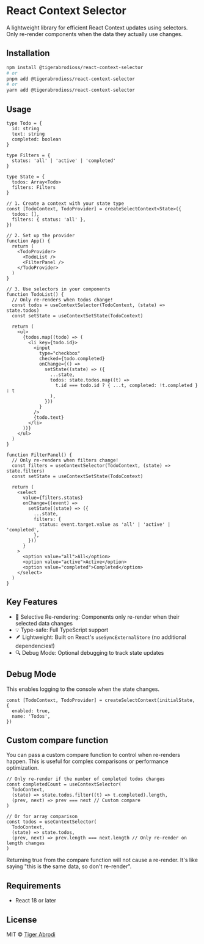 # React Context Selector

A lightweight library for efficient React Context updates using selectors. Only re-render components when the data they actually use changes.

## Installation

```bash
npm install @tigerabrodioss/react-context-selector
# or
pnpm add @tigerabrodioss/react-context-selector
# or
yarn add @tigerabrodioss/react-context-selector
```

## Usage

```tsx
type Todo = {
  id: string
  text: string
  completed: boolean
}

type Filters = {
  status: 'all' | 'active' | 'completed'
}

type State = {
  todos: Array<Todo>
  filters: Filters
}

// 1. Create a context with your state type
const [TodoContext, TodoProvider] = createSelectContext<State>({
  todos: [],
  filters: { status: 'all' },
})

// 2. Set up the provider
function App() {
  return (
    <TodoProvider>
      <TodoList />
      <FilterPanel />
    </TodoProvider>
  )
}

// 3. Use selectors in your components
function TodoList() {
  // Only re-renders when todos change!
  const todos = useContextSelector(TodoContext, (state) => state.todos)
  const setState = useContextSetState(TodoContext)

  return (
    <ul>
      {todos.map((todo) => (
        <li key={todo.id}>
          <input
            type="checkbox"
            checked={todo.completed}
            onChange={() =>
              setState((state) => ({
                ...state,
                todos: state.todos.map((t) =>
                  t.id === todo.id ? { ...t, completed: !t.completed } : t
                ),
              }))
            }
          />
          {todo.text}
        </li>
      ))}
    </ul>
  )
}

function FilterPanel() {
  // Only re-renders when filters change!
  const filters = useContextSelector(TodoContext, (state) => state.filters)
  const setState = useContextSetState(TodoContext)

  return (
    <select
      value={filters.status}
      onChange={(event) =>
        setState((state) => ({
          ...state,
          filters: {
            status: event.target.value as 'all' | 'active' | 'completed',
          },
        }))
      }
    >
      <option value="all">All</option>
      <option value="active">Active</option>
      <option value="completed">Completed</option>
    </select>
  )
}
```

## Key Features

- 🎯 Selective Re-rendering: Components only re-render when their selected data changes
- 💡 Type-safe: Full TypeScript support
- 🪶 Lightweight: Built on React's `useSyncExternalStore` (no additional dependencies!)
- 🔍 Debug Mode: Optional debugging to track state updates

## Debug Mode

This enables logging to the console when the state changes.

```tsx
const [TodoContext, TodoProvider] = createSelectContext(initialState, {
  enabled: true,
  name: 'Todos',
})
```

## Custom compare function

You can pass a custom compare function to control when re-renders happen. This is useful for complex comparisons or performance optimization.

```tsx
// Only re-render if the number of completed todos changes
const completedCount = useContextSelector(
  TodoContext,
  (state) => state.todos.filter((t) => t.completed).length,
  (prev, next) => prev === next // Custom compare
)

// Or for array comparison
const todos = useContextSelector(
  TodoContext,
  (state) => state.todos,
  (prev, next) => prev.length === next.length // Only re-render on length changes
)
```

Returning true from the compare function will not cause a re-render. It's like saying "this is the same data, so don't re-render".

## Requirements

- React 18 or later

## License

MIT © [Tiger Abrodi](https://github.com/tigerabrodi)
